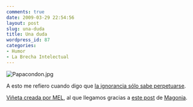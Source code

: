 ```yaml
---
comments: true
date: 2009-03-29 22:54:56
layout: post
slug: una-duda
title: Una duda
wordpress_id: 87
categories:
- Humor
- La Brecha Intelectual
---
```


  


![Papacondon.jpg](http://www.lnds.net/images/Papacondon.jpg)

A esto me refiero cuando digo que [la ignorancia sólo sabe perpetuarse](http://www.lnds.net/2009/02/ignorancia-perpetua.html).

[Viñeta creada por MEL](http://elchistedemel.blogspot.com/2009/03/la-gran-duda.html), al que llegamos gracias a [este post](http://blogs.elcorreodigital.com/magonia/2009/3/24/el-autobus-creyente-espanol-pagamos-todos) de [Magonia](http://blogs.elcorreodigital.com/magonia/posts).

  





